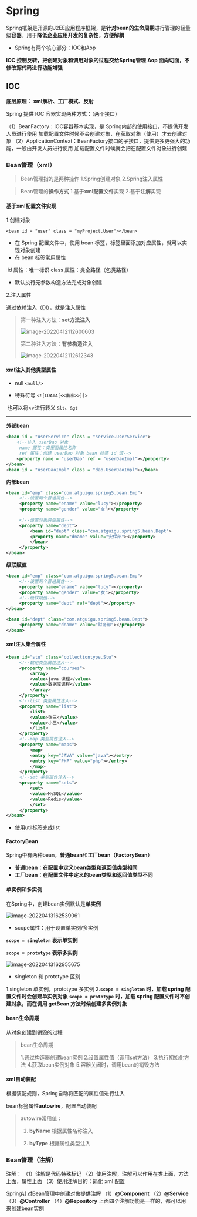 # Spring

Spring框架是开源的J2EE应用程序框架，是**针对bean的生命周期**进行管理的轻量级**容器**。用于**降低企业应用开发的复杂性，方便解耦**

- Spring有两个核心部分：IOC和Aop

**IOC	控制反转，把创建对象和调用对象的过程交给Spring管理**
**Aop	面向切面，不修改源代码进行功能增强**

## IOC

**底层原理：**
**xml解析、工厂模式、反射**

Spring 提供 IOC 容器实现两种方式：（两个接口）

（1）BeanFactory：IOC容器基本实现，是 Spring内部的使用接口，不提供开发人员进行使用 		加载配置文件时候不会创建对象，在获取对象（使用）才去创建对象 
（2）ApplicationContext：BeanFactory接口的子接口，提供更多更强大的功能，一般由开发人员进行使用
		加载配置文件时候就会把在配置文件对象进行创建

### Bean管理（xml）

> Bean管理指的是两种操作
> 1.Spring创建对象	2.Spring注入属性

> Bean管理的**操作方式**
> 1.基于**xml配置文件**实现	2.基于**注解**实现

#### 基于**xml配置文件**实现

1.创建对象

`<bean id = "user" class = "myProject.User"></bean>`

- 在 Spring 配置文件中，使用 bean 标签，标签里面添加对应属性，就可以实现对象创建
- 在 bean 标签常用属性

​		id 属性：唯一标识		class 属性：类全路径（包类路径）

- 默认执行无参数构造方法完成对象创建

2.注入属性

通过依赖注入（DI），就是注入属性

> 第一种注入方法：**set方法注入**
>
> ![image-20220412112600603](SSM.assets/image-20220412112600603.png)
>
> 第二种注入方法：**有参构造注入**
>
> ![image-20220412112612343](SSM.assets/image-20220412112612343.png)

#### xml注入其他类型属性

- null	`<null/>`

- 特殊符号	`<![CDATA[<<南京>>]]>`

​		也可以将<>进行转义 `&lt`、`&gt`

------

**外部bean**

```xml
<bean id = "userService" class = "service.UserService">
    <!--注入 userDao 对象
     name 属性：类里面属性名称
     ref 属性：创建 userDao 对象 bean 标签 id 值-->
    <property name = "userDao" ref = "userDaoImpl"></property>
</bean>
<bean id = "userDaoImpl" class = "dao.UserDaoImpl"></bean>
```

**内部bean**

```xml
<bean id="emp" class="com.atguigu.spring5.bean.Emp">
     <!--设置两个普通属性-->
     <property name="ename" value="lucy"></property>
     <property name="gender" value="女"></property>
    
     <!--设置对象类型属性-->
     <property name="dept">
         <bean id="dept" class="com.atguigu.spring5.bean.Dept">
         <property name="dname" value="安保部"></property>
         </bean>
     </property>
</bean>
```

**级联赋值**

```xml
<bean id="emp" class="com.atguigu.spring5.bean.Emp">
     <!--设置两个普通属性-->
     <property name="ename" value="lucy"></property>
     <property name="gender" value="女"></property>
     <!--级联赋值-->
     <property name="dept" ref="dept"></property>
</bean>

<bean id="dept" class="com.atguigu.spring5.bean.Dept">
     <property name="dname" value="财务部"></property>
</bean>
```

#### xml注入集合属性

```xml
<bean id="stu" class="collectiontype.Stu">
     <!--数组类型属性注入-->
     <property name="courses">
         <array>
         <value>java 课程</value>
         <value>数据库课程</value>
         </array>
     </property>
     <!--list 类型属性注入-->
     <property name="list">
         <list>
         <value>张三</value>
         <value>小三</value>
         </list>
     </property>
     <!--map 类型属性注入-->
     <property name="maps">
         <map>
         <entry key="JAVA" value="java"></entry>
         <entry key="PHP" value="php"></entry>
         </map>
     </property>
     <!--set 类型属性注入-->
     <property name="sets">
         <set>
         <value>MySQL</value>
         <value>Redis</value>
         </set>
     </property>
</bean>
```

- 使用util标签完成list

#### FactoryBean

Spring中有两种bean，**普通bean**和**工厂bean（FactoryBean）**

- **普通bean：在配置中定义bean类型和返回值类型相同**
- **工厂bean：在配置文件中定义的bean类型和返回值类型不同**

#### 单实例和多实例

在Spring中，创建bean实例默认是**单实例**

![image-20220413162539061](SSM.assets/image-20220413162539061.png)

- scope属性：用于设置单实例/多实例

**`scope = singleton`	表示单实例**

**`scope = prototype`	表示多实例**

![image-20220413162955675](SSM.assets/image-20220413162955675.png)

- singleton 和 prototype 区别

1.singleton 单实例，prototype 多实例
2.**`scope = singleton` 时，加载 spring 配置文件时会创建单实例对象**
   **`scope = prototype` 时，加载 spring 配置文件时不创建对象，而在调用 getBean 方法时候创建多实例对象**

#### bean生命周期

从对象创建到销毁的过程

> bean生命周期
>
> 1.通过构造器创建bean实例
> 2.设置属性值（调用set方法）
> 3.执行初始化方法
> 4.获取bean实例对象
> 5.容器关闭时，调用bean的销毁方法

#### xml自动装配

根据装配规则，Spring自动将匹配的属性值进行注入

bean标签属性**autowire**，配置自动装配

> autowire常用值：
>
> 1. **byName** 根据属性名称注入
>
> 2. **byType**   根据属性类型注入

### Bean管理（注解）

注解：
（1）注解是代码特殊标记
（2）使用注解，注解可以作用在类上面，方法上面，属性上面
（3）使用注解目的：简化 xml 配置

Spring针对Bean管理中创建对象提供注解
（1）**@Component**
（2）**@Service**
（3）**@Controller**
（4）**@Repository**
上面四个注解功能是一样的，都可以用来创建bean实例
